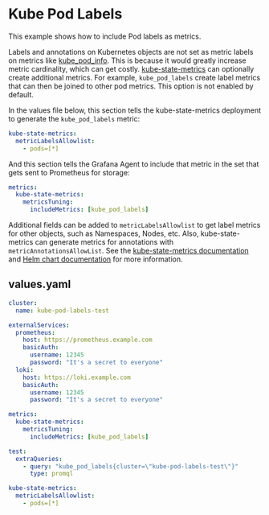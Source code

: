 # Kube Pod Labels

This example shows how to include Pod labels as metrics.

Labels and annotations on Kubernetes objects are not set as metric labels on metrics like [kube_pod_info](https://github.com/kubernetes/kube-state-metrics/blob/main/docs/pod-metrics.md). This is
because it would greatly increase metric cardinality, which can get costly. [kube-state-metrics](https://github.com/kubernetes/kube-state-metrics)
can optionally create additional metrics. For example, `kube_pod_labels` create label metrics that can then be joined to
other pod metrics. This option is not enabled by default.

In the values file below, this section tells the kube-state-metrics deployment to generate the `kube_pod_labels` metric:
```yaml
kube-state-metrics:
  metricLabelsAllowlist:
    - pods=[*]
```
And this section tells the Grafana Agent to include that metric in the set that gets sent to Prometheus for storage:
```yaml
metrics:
  kube-state-metrics:
    metricsTuning:
      includeMetrics: [kube_pod_labels]
```

Additional fields can be added to `metricLabelsAllowlist` to get label metrics for other objects, such as Namespaces, Nodes, etc.
Also, kube-state-metrics can generate metrics for annotations with `metricAnnotationsAllowList`.
See the [kube-state-metrics documentation](https://github.com/kubernetes/kube-state-metrics) and
[Helm chart documentation](https://github.com/prometheus-community/helm-charts/tree/main/charts/kube-state-metrics) for more information.

## values.yaml
```yaml
cluster:
  name: kube-pod-labels-test

externalServices:
  prometheus:
    host: https://prometheus.example.com
    basicAuth:
      username: 12345
      password: "It's a secret to everyone"
  loki:
    host: https://loki.example.com
    basicAuth:
      username: 12345
      password: "It's a secret to everyone"

metrics:
  kube-state-metrics:
    metricsTuning:
      includeMetrics: [kube_pod_labels]

test:
  extraQueries:
    - query: "kube_pod_labels{cluster=\"kube-pod-labels-test\"}"
      type: promql

kube-state-metrics:
  metricLabelsAllowlist:
    - pods=[*]
```
